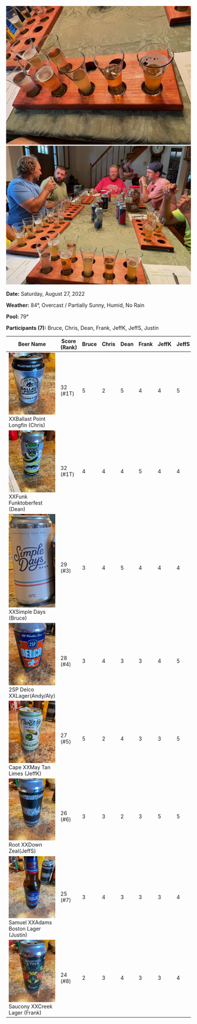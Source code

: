 <img src="./images/2022/the-pour.jpeg" class="setup-thumb fancybox">
<img src="./images/2022/the-pour2.jpeg" class="setup-thumb fancybox">

**Date:** Saturday, August 27, 2022

**Weather:** 84°, Overcast / Partially Sunny, Humid, No Rain

**Pool:** 79°

**Participants (7):** Bruce, Chris, Dean, Frank, JeffK, JeffS, Justin

|Beer Name| Score (Rank)|Bruce|Chris|Dean|Frank|JeffK|JeffS|Justin|
|---|---|---|---|---|---|---|---|---|
|<img class="cap-thumb fancybox" src="./images/2021/balast.jpeg"> XXBallast Point Longfin (Chris) | 32 (#1T) | 5 | 2 | 5 | 4 | 4 | 5 | 3 | 4 |	
|<img class="cap-thumb fancybox" src="./images/2021/funk.jpeg"> XXFunk Funktoberfest (Dean)	| 32 (#1T) | 4 | 4 | 4 | 5 | 4 | 4 | 4 | 3 |
|<img class="cap-thumb fancybox" src="./images/2021/simple-days.jpeg"> XXSimple Days (Bruce) | 29 (#3) | 3 | 4 | 5 | 4 | 4 | 4 | 2 | 3 |
|<img class="cap-thumb fancybox" src="./images/2021/delco.jpeg"> 2SP Delco XXLager(Andy/Aly) | 28 (#4) | 3 | 4 | 3 | 3 | 4 | 5 | 3 | 3 |
|<img class="cap-thumb fancybox" src="./images/2021/cape-may.jpeg"> Cape XXMay Tan Limes (JeffK) | 27 (#5) | 5 | 2 | 4 | 3 | 3 | 5 | 1 | 4 |
|<img class="cap-thumb fancybox" src="./images/2021/root-down.jpeg"> Root XXDown Zeal(JeffS) | 26 (#6) | 3 | 3 | 2 | 3 | 5 | 5 | 2 | 3 |
|<img class="cap-thumb fancybox" src="./images/2021/sam-adams.jpeg"> Samuel XXAdams Boston Lager (Justin) | 25 (#7) | 3 | 4 | 3 | 3 | 3 | 4 | 2 | 3 |
|<img class="cap-thumb fancybox" src="./images/2021/saucony.jpeg"> Saucony XXCreek Lager (Frank) | 24 (#8) | 2 | 3 | 4 | 3 | 3 | 4 | 2 | 3 |